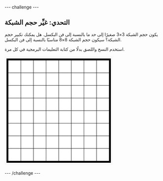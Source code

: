 \--- challenge \---

## التحدي: غيِّر حجم الشبكة

يكون حجم الشبكة 3×3 صغيرًا إلى حد ما بالنسبة إلى فن البكسل. هل يمكنك تكبير حجم الشبكة؟ سيكون حجم الشبكة 8×8 مناسبًا بالنسبة إلى فن البكسل.

استخدم النسخ واللصق بدلًا من كتابة التعليمات البرمجية في كل مرة.

![لقطة الشاشة](images/pixel-art-grid-8.png)

\--- /challenge \---